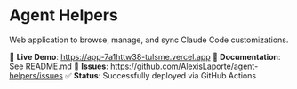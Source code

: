 # Agent Helpers

Web application to browse, manage, and sync Claude Code customizations.

🔗 **Live Demo**: https://app-7a1httw38-tulsme.vercel.app
📖 **Documentation**: See README.md
🐛 **Issues**: https://github.com/AlexisLaporte/agent-helpers/issues
✅ **Status**: Successfully deployed via GitHub Actions

